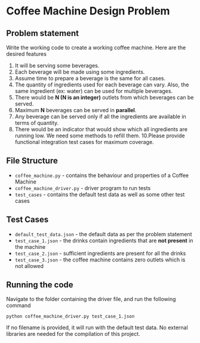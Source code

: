 # Coffee Machine Design Problem

## Problem statement

Write the working code to create a working coffee machine. Here are the desired features
1. It will be serving some beverages.
2. Each beverage will be made using some ingredients.
3. Assume time to prepare a beverage is the same for all cases.
4. The quantity of ingredients used for each beverage can vary. Also, the same ingredient (ex:
water) can be used for multiple beverages.
5. There would be **N (N is an integer)** outlets from which beverages can be served.
7. Maximum **N** beverages can be served in **parallel**.
8. Any beverage can be served only if all the ingredients are available in terms of quantity.
9. There would be an indicator that would show which all ingredients are running low. We need
some methods to refill them.
10.Please provide functional integration test cases for maximum coverage.

## File Structure

 - `coffee_machine.py` - contains the behaviour and properties of a Coffee Machine
 - `coffee_machine_driver.py` - driver program to run tests
 - `test_cases` - contains the default test data as well as some other test cases
 
 ## Test Cases
 
  - `default_test_data.json` - the default data as per the problem statement
  - `test_case_1.json` - the drinks contain ingredients that are **not present** in the machine
  - `test_case_2.json` - sufficient ingredients are present for all the drinks
  - `test_case_3.json` - the coffee machine contains zero outlets which is not allowed
  
  ## Running the code
  
  Navigate to the folder containing the driver file, and run the following command
  ```
  python coffee_machine_driver.py test_case_1.json
  ```
  
  If no filename is provided, it will run with the default test data. No external libraries are needed for the compilation of this project.
